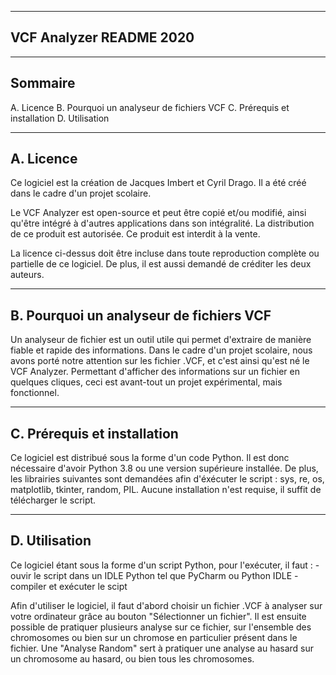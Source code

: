 -------------------
VCF Analyzer README
       2020
-------------------



--------
Sommaire
--------

A. Licence
B. Pourquoi un analyseur de fichiers VCF
C. Prérequis et installation
D. Utilisation



----------
A. Licence
----------

Ce logiciel est la création de Jacques Imbert et Cyril Drago. Il a été créé dans le cadre d'un projet scolaire.

Le VCF Analyzer est open-source et peut être copié et/ou modifié, ainsi qu'être intégré à d'autres applications dans son intégralité.
La distribution de ce produit est autorisée.
Ce produit est interdit à la vente.

La licence ci-dessus doit être incluse dans toute reproduction complète ou partielle de ce logiciel.
De plus, il est aussi demandé de créditer les deux auteurs.


----------------------------------------
B. Pourquoi un analyseur de fichiers VCF
----------------------------------------

Un analyseur de fichier est un outil utile qui permet d'extraire de manière fiable et rapide des informations.
Dans le cadre d'un projet scolaire, nous avons porté notre attention sur les fichier .VCF, et c'est ainsi qu'est né le VCF Analyzer.
Permettant d'afficher des informations sur un fichier en quelques cliques, ceci est avant-tout un projet expérimental, mais fonctionnel.


----------------------------
C. Prérequis et installation
----------------------------

Ce logiciel est distribué sous la forme d'un code Python. Il est donc nécessaire d'avoir Python 3.8 ou une version supérieure installée.
De plus, les librairies suivantes sont demandées afin d'éxécuter le script : sys, re, os, matplotlib, tkinter, random, PIL.
Aucune installation n'est requise, il suffit de télécharger le script.


--------------
D. Utilisation
--------------

Ce logiciel étant sous la forme d'un script Python, pour l'exécuter, il faut :
	- ouvir le script dans un IDLE Python tel que PyCharm ou Python IDLE
	- compiler et exécuter le scipt

Afin d'utiliser le logiciel, il faut d'abord choisir un fichier .VCF à analyser sur votre ordinateur grâce au bouton "Sélectionner un fichier".
Il est ensuite possible de pratiquer plusieurs analyse sur ce fichier, sur l'ensemble des chromosomes ou bien sur un chromose en particulier présent dans le fichier.
Une "Analyse Random" sert à pratiquer une analyse au hasard sur un chromosome au hasard, ou bien tous les chromosomes. 
